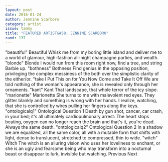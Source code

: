 ```yaml
---
layout: post 
date: 2016-01-24
author: Jennine Scarboro
category: artist
issue: tammy
title: "FEATURED ARTIST&#58; JENNINE SCARBORO"
rand: 137
---
```

"beautiful"    Beautiful   Whisk me from my boring little island and deliver me to a world of glamour, high-fashion all-night champagne parties, and wealth.            "blonde"    Blonde   I would run from this room right now, find a tree, and string Barbie up.            "bothness"    Bothness   Find genius in the opposing position, privileging the complex messiness of the both over the simplistic clarity of the either/or.            "take    I Put This on for You Now Come and Take It Off   We are told nothing of the woman's appearance, she is revealed only through her ornaments.            "kant"    Kant   That landscape, that whole terror of the icy slope.            "marionette"    Marionette   She turns to me with malevolent red eyes. They glitter blankly and something is wrong with her hands. I realize, watching, that she is controlled by wires pulling her fingers along the keys.            "ontologicalq1"    Ontological Question 1   Death by gun shot, cancer, car crash, in your bed; it's all ultimately cardiopulmonary arrest&#58; The heart stops beating, oxygen can no longer reach the brain and that's it, you're dead. Always the same death.            "ontologicalq2"    Ontological Question 2   In a shadow we are equalized, all the same color, all with a mutable form that shifts with light, dense to translucent, stretched to compressed, thin to wide.            "witch"    Witch   The witch is an alluring vision who uses her loveliness to enchant, or she is an ugly and fearsome being who may transform into a nocturnal beast or disappear to lurk, invisible but watching.                         Previous        Next  